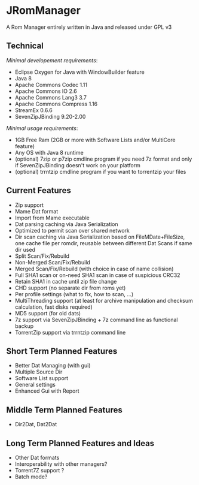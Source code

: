 # JRomManager

A Rom Manager entirely written in Java and released under GPL v3

## Technical
_Minimal developement requirements_:
- Eclipse Oxygen for Java with WindowBuilder feature
- Java 8
- Apache Commons Codec 1.11
- Apache Commons IO 2.6
- Apache Commons Lang3 3.7
- Apache Commons Compress 1.16
- StreamEx 0.6.6
- SevenZipJBinding 9.20-2.00

_Minimal usage requirements_:
- 1GB Free Ram (2GB or more with Software Lists and/or MultiCore feature)
- Any OS with Java 8 runtime
- (optional) 7zip or p7zip cmdline program if you need 7z format and only if SevenZipJBinding doesn't work on your platform
- (optional) trrntzip cmdline program if you want to torrentzip your files

## Current Features
- Zip support
- Mame Dat format
- Import from Mame executable
- Dat parsing caching via Java Serialization
- Optimized to permit scan over shared network
- Dir scan caching via Java Serialization based on FileMDate+FileSize, one cache file per romdir, reusable between different Dat Scans if same dir used
- Split Scan/Fix/Rebuild
- Non-Merged Scan/Fix/Rebuild
- Merged Scan/Fix/Rebuild (with choice in case of name collision)
- Full SHA1 scan or on-need SHA1 scan in case of suspicious CRC32
- Retain SHA1 in cache until zip file change
- CHD support (no separate dir from roms yet)
- Per profile settings (what to fix, how to scan, ...)
- MultiThreading support (at least for archive manipulation and checksum calculation, fast disks required)
- MD5 support (for old dats)
- 7z support via SevenZipJBinding + 7z command line as functional backup
- TorrentZip support via trrntzip command line

## Short Term Planned Features
- Better Dat Managing (with gui)
- Multiple Source Dir
- Software List support
- General settings
- Enhanced Gui with Report

## Middle Term Planned Features
- Dir2Dat, Dat2Dat

## Long Term Planned Features and Ideas
- Other Dat formats
- Interoperability with other managers?
- Torrent7Z support ?
- Batch mode?

